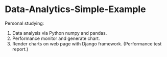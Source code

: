 # Data-Analytics-Simple-Example
Personal studying:
  1. Data analysis via Python numpy and pandas.
  2. Performance monitor and generate chart.
  3. Render charts on web page with Django framework. (Performance test report.)
